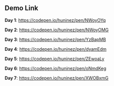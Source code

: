 ## Demo Link

**Day 1**: https://codepen.io/huninez/pen/NWoyOYq

**Day 2**: https://codepen.io/huninez/pen/NWoyOMG

**Day 3**: https://codepen.io/huninez/pen/YzBapMB

**Day 4**: https://codepen.io/huninez/pen/dyamEdm

**Day 5**: https://codepen.io/huninez/pen/ZEwoaLy

**Day 6**: https://codepen.io/huninez/pen/oNmdKeg

**Day 7**: https://codepen.io/huninez/pen/XWOBxmG